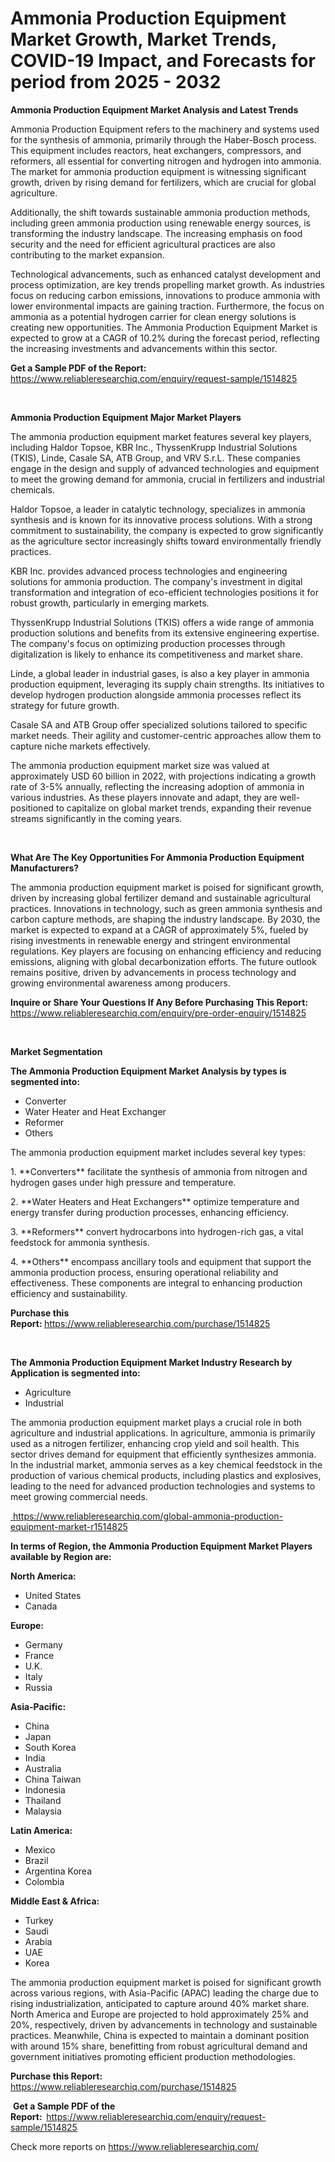 <p><h1>Ammonia Production Equipment Market Growth, Market Trends, COVID-19 Impact, and Forecasts for period from 2025 - 2032</h1></p><p><strong>Ammonia Production Equipment Market Analysis and Latest Trends</strong></p>
<p><p>Ammonia Production Equipment refers to the machinery and systems used for the synthesis of ammonia, primarily through the Haber-Bosch process. This equipment includes reactors, heat exchangers, compressors, and reformers, all essential for converting nitrogen and hydrogen into ammonia. The market for ammonia production equipment is witnessing significant growth, driven by rising demand for fertilizers, which are crucial for global agriculture. </p><p>Additionally, the shift towards sustainable ammonia production methods, including green ammonia production using renewable energy sources, is transforming the industry landscape. The increasing emphasis on food security and the need for efficient agricultural practices are also contributing to the market expansion. </p><p>Technological advancements, such as enhanced catalyst development and process optimization, are key trends propelling market growth. As industries focus on reducing carbon emissions, innovations to produce ammonia with lower environmental impacts are gaining traction. Furthermore, the focus on ammonia as a potential hydrogen carrier for clean energy solutions is creating new opportunities. The Ammonia Production Equipment Market is expected to grow at a CAGR of 10.2% during the forecast period, reflecting the increasing investments and advancements within this sector.</p></p>
<p><strong>Get a Sample PDF of the Report:&nbsp;</strong> <a href="https://www.reliableresearchiq.com/enquiry/request-sample/1514825?utm_campaign=1170&utm_medium=2&utm_source=Github&utm_content=ia&utm_term=17012025&utm_id=ammonia-production-equipment">https://www.reliableresearchiq.com/enquiry/request-sample/1514825</a></p>
<p>&nbsp;</p>
<p><strong>Ammonia Production Equipment Major Market Players</strong></p>
<p><p>The ammonia production equipment market features several key players, including Haldor Topsoe, KBR Inc., ThyssenKrupp Industrial Solutions (TKIS), Linde, Casale SA, ATB Group, and VRV S.r.L. These companies engage in the design and supply of advanced technologies and equipment to meet the growing demand for ammonia, crucial in fertilizers and industrial chemicals.</p><p>Haldor Topsoe, a leader in catalytic technology, specializes in ammonia synthesis and is known for its innovative process solutions. With a strong commitment to sustainability, the company is expected to grow significantly as the agriculture sector increasingly shifts toward environmentally friendly practices.</p><p>KBR Inc. provides advanced process technologies and engineering solutions for ammonia production. The company's investment in digital transformation and integration of eco-efficient technologies positions it for robust growth, particularly in emerging markets.</p><p>ThyssenKrupp Industrial Solutions (TKIS) offers a wide range of ammonia production solutions and benefits from its extensive engineering expertise. The company's focus on optimizing production processes through digitalization is likely to enhance its competitiveness and market share.</p><p>Linde, a global leader in industrial gases, is also a key player in ammonia production equipment, leveraging its supply chain strengths. Its initiatives to develop hydrogen production alongside ammonia processes reflect its strategy for future growth.</p><p>Casale SA and ATB Group offer specialized solutions tailored to specific market needs. Their agility and customer-centric approaches allow them to capture niche markets effectively.</p><p>The ammonia production equipment market size was valued at approximately USD 60 billion in 2022, with projections indicating a growth rate of 3-5% annually, reflecting the increasing adoption of ammonia in various industries. As these players innovate and adapt, they are well-positioned to capitalize on global market trends, expanding their revenue streams significantly in the coming years.</p></p>
<p>&nbsp;</p>
<p><strong>What Are The Key Opportunities For Ammonia Production Equipment Manufacturers?</strong></p>
<p><p>The ammonia production equipment market is poised for significant growth, driven by increasing global fertilizer demand and sustainable agricultural practices. Innovations in technology, such as green ammonia synthesis and carbon capture methods, are shaping the industry landscape. By 2030, the market is expected to expand at a CAGR of approximately 5%, fueled by rising investments in renewable energy and stringent environmental regulations. Key players are focusing on enhancing efficiency and reducing emissions, aligning with global decarbonization efforts. The future outlook remains positive, driven by advancements in process technology and growing environmental awareness among producers.</p></p>
<p><strong>Inquire or Share Your Questions If Any Before Purchasing This Report:</strong> <a href="https://www.reliableresearchiq.com/enquiry/pre-order-enquiry/1514825?utm_campaign=1170&utm_medium=2&utm_source=Github&utm_content=ia&utm_term=17012025&utm_id=ammonia-production-equipment">https://www.reliableresearchiq.com/enquiry/pre-order-enquiry/1514825</a></p>
<p>&nbsp;</p>
<p><strong>Market Segmentation</strong></p>
<p><strong>The Ammonia Production Equipment Market Analysis by types is segmented into:</strong></p>
<p><ul><li>Converter</li><li>Water Heater and Heat Exchanger</li><li>Reformer</li><li>Others</li></ul></p>
<p><p>The ammonia production equipment market includes several key types: </p><p>1. **Converters** facilitate the synthesis of ammonia from nitrogen and hydrogen gases under high pressure and temperature. </p><p>2. **Water Heaters and Heat Exchangers** optimize temperature and energy transfer during production processes, enhancing efficiency. </p><p>3. **Reformers** convert hydrocarbons into hydrogen-rich gas, a vital feedstock for ammonia synthesis. </p><p>4. **Others** encompass ancillary tools and equipment that support the ammonia production process, ensuring operational reliability and effectiveness. These components are integral to enhancing production efficiency and sustainability.</p></p>
<p><strong>Purchase this Report:&nbsp;</strong><a href="https://www.reliableresearchiq.com/purchase/1514825?utm_campaign=1170&utm_medium=2&utm_source=Github&utm_content=ia&utm_term=17012025&utm_id=ammonia-production-equipment">https://www.reliableresearchiq.com/purchase/1514825</a></p>
<p>&nbsp;</p>
<p><strong>The Ammonia Production Equipment Market Industry Research by Application is segmented into:</strong></p>
<p><ul><li>Agriculture</li><li>Industrial</li></ul></p>
<p><p>The ammonia production equipment market plays a crucial role in both agriculture and industrial applications. In agriculture, ammonia is primarily used as a nitrogen fertilizer, enhancing crop yield and soil health. This sector drives demand for equipment that efficiently synthesizes ammonia. In the industrial market, ammonia serves as a key chemical feedstock in the production of various chemical products, including plastics and explosives, leading to the need for advanced production technologies and systems to meet growing commercial needs.</p></p>
<p><a href="https://www.reliableresearchiq.com/global-ammonia-production-equipment-market-r1514825?utm_campaign=1170&utm_medium=2&utm_source=Github&utm_content=ia&utm_term=17012025&utm_id=ammonia-production-equipment">&nbsp;https://www.reliableresearchiq.com/global-ammonia-production-equipment-market-r1514825</a></p>
<p><strong>In terms of Region, the Ammonia Production Equipment Market Players available by Region are:</strong></p>
<p>
    <p> <strong> North America: </strong>
        <ul>
            <li>United States</li>
            <li>Canada</li>
        </ul>
        </p> 
    <p> <strong> Europe: </strong>
        <ul>
            <li>Germany</li>
            <li>France</li>
            <li>U.K.</li>
            <li>Italy</li>
            <li>Russia</li>
        </ul>
        </p> 
    <p> <strong> Asia-Pacific: </strong>
        <ul>
            <li>China</li>
            <li>Japan</li>
            <li>South Korea</li>
            <li>India</li>
            <li>Australia</li>
            <li>China Taiwan</li>
            <li>Indonesia</li>
            <li>Thailand</li>
            <li>Malaysia</li>
        </ul>
        </p> 
    <p> <strong> Latin America: </strong>
        <ul>
            <li>Mexico</li>
            <li>Brazil</li>
            <li>Argentina Korea</li>
            <li>Colombia</li>
        </ul>
        </p> 
    <p> <strong> Middle East & Africa: </strong>
        <ul>
            <li>Turkey</li>
            <li>Saudi</li>
            <li>Arabia</li>
            <li>UAE</li>
            <li>Korea</li>
        </ul>
    </p>
    </p>
<p><p>The ammonia production equipment market is poised for significant growth across various regions, with Asia-Pacific (APAC) leading the charge due to rising industrialization, anticipated to capture around 40% market share. North America and Europe are projected to hold approximately 25% and 20%, respectively, driven by advancements in technology and sustainable practices. Meanwhile, China is expected to maintain a dominant position with around 15% share, benefitting from robust agricultural demand and government initiatives promoting efficient production methodologies.</p></p>
<p><strong>Purchase this Report: </strong><a href="https://www.reliableresearchiq.com/purchase/1514825?utm_campaign=1170&utm_medium=2&utm_source=Github&utm_content=ia&utm_term=17012025&utm_id=ammonia-production-equipment">https://www.reliableresearchiq.com/purchase/1514825</a></p>
<p>&nbsp;<strong>Get a Sample PDF of the Report:&nbsp;&nbsp;</strong><a href="https://www.reliableresearchiq.com/enquiry/request-sample/1514825?utm_campaign=1170&utm_medium=2&utm_source=Github&utm_content=ia&utm_term=17012025&utm_id=ammonia-production-equipment">https://www.reliableresearchiq.com/enquiry/request-sample/1514825</a></p>
<p><strong></strong></p>
<p>Check more reports on <a href="https://www.reliableresearchiq.com/?utm_campaign=1170&utm_medium=2&utm_source=Github&utm_content=ia&utm_term=17012025&utm_id=ammonia-production-equipment">https://www.reliableresearchiq.com/</a></p>